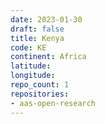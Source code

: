 ```yaml
---
date: 2023-01-30
draft: false
title: Kenya
code: KE
continent: Africa
latitude:
longitude:
repo_count: 1
repositories:
- aas-open-research
---
```



